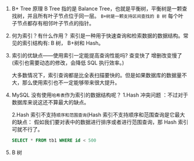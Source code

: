 1. B+ Tree 原理
   B Tree 指的是 Balance Tree，也就是平衡树，平衡树是一颗查找树，并且所有叶子节点位于同一层。
   `B+树是一颗支持区间查找的 B 树`
   每个叶子节点都存有相邻叶子节点的指针。
2. 何为索引？有什么作用？
   索引是一种用于快速查询和检索数据的数据结构。常见的索引结构有: B 树， B+树和 Hash。
3. 索引的优缺点——使用索引一定能提高查询性能吗?
   查变快了
   增删改变慢了(索引也需要动态的修改，会降低 SQL 执行效率。)

   大多数情况下，索引查询都是比全表扫描要快的。但是如果数据库的数据量不大，那么使用索引也不一定能够带来很大提升。

4. MySQL 没有使用`哈希表`作为索引的数据结构呢？
   1.Hash 冲突问题 ：不过对于数据库来说这还不算最大的缺点。

   2.Hash 索引不支持`顺序和范围查询`(Hash 索引不支持顺序和范围查询是它最大的缺点： 假如我们要对表中的数据进行排序或者进行范围查询，那 Hash 索引可就不行了。

   ```SQL
   SELECT * FROM tb1 WHERE id < 500
   ```

5. B 树
